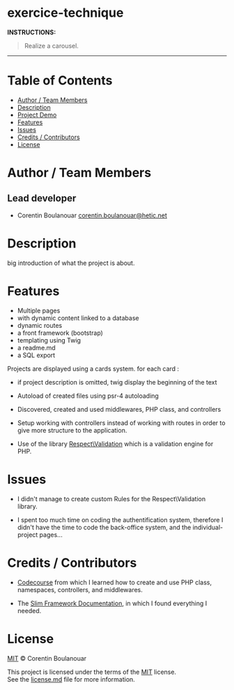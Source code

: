 # exercice-technique

**INSTRUCTIONS:**
> Realize a carousel. 
<hr>

# Table of Contents

* [Author / Team Members](#author-/-team-members)
* [Description](#description)
* [Project Demo](#project-demo)
* [Features](#features) 
* [Issues](#issues)
* [Credits / Contributors](#credits-/-contributors)
* [License](#license)

# Author / Team Members

## Lead developer
* Corentin Boulanouar <corentin.boulanouar@hetic.net>

# Description

big introduction of what the project is about.

# Features 

* Multiple pages
* with dynamic content linked to a database
* dynamic routes
* a front framework (bootstrap)
* templating using Twig
* a readme.md
* a SQL export


Projects are displayed using a cards system. for each card : 
* if project description is omitted, twig display the beginning of the text

* Autoload of created files using psr-4 autoloading

* Discovered, created and used middlewares, PHP class, and controllers

* Setup working with controllers instead of working with routes in order to give more structure to the application.

* Use of the library <a href="https://github.com/Respect/Validation">Respect\Validation</a> which is a validation engine for PHP.

# Issues

* I didn't manage to create custom Rules for the Respect\Validation library.

* I spent too much time on coding the authentification system, therefore I didn't have the  time to code the back-office system, and the individual-project pages...

# Credits / Contributors

* <a href="https://codecourse.com/lessons">Codecourse</a> from which I learned how to create and use PHP class, namespaces, controllers, and middlewares. 

* The <a href="http://www.slimframework.com/docs/">Slim Framework Documentation</a>, in which I found everything I needed.

# License

[MIT](LICENSE) © Corentin Boulanouar

This project is licensed under the terms of the [MIT](LICENSE) license. <br>
See the <a href=''>license.md</a> file for more information.